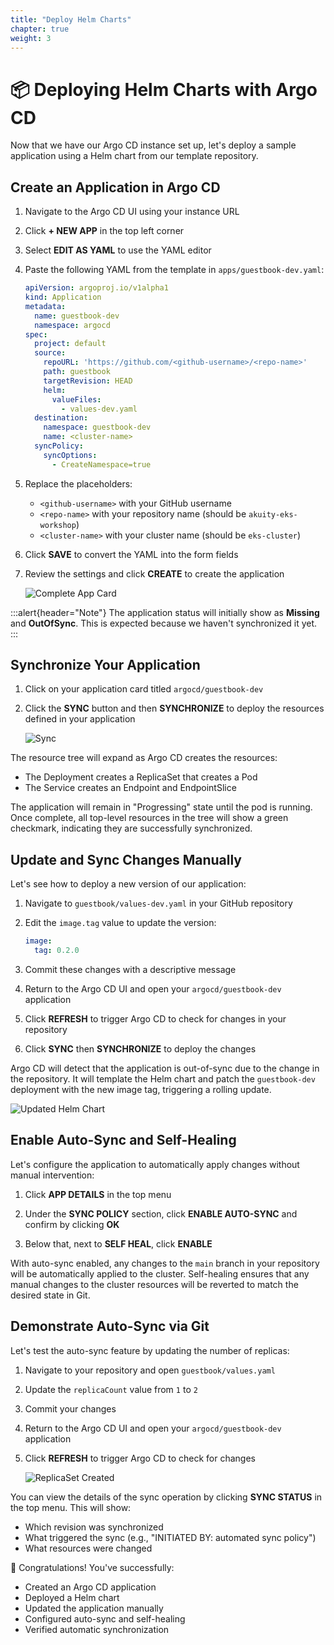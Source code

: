 ```yaml
---
title: "Deploy Helm Charts"
chapter: true
weight: 3
---
```


# 📦 Deploying Helm Charts with Argo CD

Now that we have our Argo CD instance set up, let's deploy a sample application using a Helm chart from our template repository.

## Create an Application in Argo CD


1. Navigate to the Argo CD UI using your instance URL

2. Click **+ NEW APP** in the top left corner

3. Select **EDIT AS YAML** to use the YAML editor

4. Paste the following YAML from the template in `apps/guestbook-dev.yaml`:

   ```yaml
   apiVersion: argoproj.io/v1alpha1
   kind: Application
   metadata:
     name: guestbook-dev
     namespace: argocd
   spec:
     project: default
     source:
       repoURL: 'https://github.com/<github-username>/<repo-name>'
       path: guestbook
       targetRevision: HEAD
       helm:
         valueFiles:
           - values-dev.yaml
     destination:
       namespace: guestbook-dev
       name: <cluster-name>
     syncPolicy:
       syncOptions:
         - CreateNamespace=true
   ```

5. Replace the placeholders:
   - `<github-username>` with your GitHub username
   - `<repo-name>` with your repository name (should be `akuity-eks-workshop`)
   - `<cluster-name>` with your cluster name (should be `eks-cluster`)

6. Click **SAVE** to convert the YAML into the form fields

7. Review the settings and click **CREATE** to create the application

   ![Complete App Card](/images/ArgoCDCompleteApplication.png)

:::alert{header="Note"}
The application status will initially show as **Missing** and **OutOfSync**. This is expected because we haven't synchronized it yet.
:::

## Synchronize Your Application


1. Click on your application card titled `argocd/guestbook-dev`

2. Click the **SYNC** button and then **SYNCHRONIZE** to deploy the resources defined in your application
   
   ![Sync](/images/ArgoCDSync.png)

The resource tree will expand as Argo CD creates the resources:
- The Deployment creates a ReplicaSet that creates a Pod
- The Service creates an Endpoint and EndpointSlice

The application will remain in "Progressing" state until the pod is running. Once complete, all top-level resources in the tree will show a green checkmark, indicating they are successfully synchronized.

## Update and Sync Changes Manually

Let's see how to deploy a new version of our application:


1. Navigate to `guestbook/values-dev.yaml` in your GitHub repository

2. Edit the `image.tag` value to update the version:

   ```yaml
   image:
     tag: 0.2.0
   ```

3. Commit these changes with a descriptive message

4. Return to the Argo CD UI and open your `argocd/guestbook-dev` application

5. Click **REFRESH** to trigger Argo CD to check for changes in your repository

6. Click **SYNC** then **SYNCHRONIZE** to deploy the changes

Argo CD will detect that the application is out-of-sync due to the change in the repository. It will template the Helm chart and patch the `guestbook-dev` deployment with the new image tag, triggering a rolling update.

![Updated Helm Chart](/images/ImageTagUpdated.png)

## Enable Auto-Sync and Self-Healing

Let's configure the application to automatically apply changes without manual intervention:


1. Click **APP DETAILS** in the top menu

2. Under the **SYNC POLICY** section, click **ENABLE AUTO-SYNC** and confirm by clicking **OK**

3. Below that, next to **SELF HEAL**, click **ENABLE**

With auto-sync enabled, any changes to the `main` branch in your repository will be automatically applied to the cluster. Self-healing ensures that any manual changes to the cluster resources will be reverted to match the desired state in Git.

## Demonstrate Auto-Sync via Git

Let's test the auto-sync feature by updating the number of replicas:


1. Navigate to your repository and open `guestbook/values.yaml`

2. Update the `replicaCount` value from `1` to `2`

3. Commit your changes

4. Return to the Argo CD UI and open your `argocd/guestbook-dev` application

5. Click **REFRESH** to trigger Argo CD to check for changes
   
   ![ReplicaSet Created](/images/ArgoCDReplicaSet.png)

You can view the details of the sync operation by clicking **SYNC STATUS** in the top menu. This will show:
- Which revision was synchronized
- What triggered the sync (e.g., "INITIATED BY: automated sync policy")
- What resources were changed

🎉 Congratulations! You've successfully:
- Created an Argo CD application
- Deployed a Helm chart
- Updated the application manually
- Configured auto-sync and self-healing
- Verified automatic synchronization
